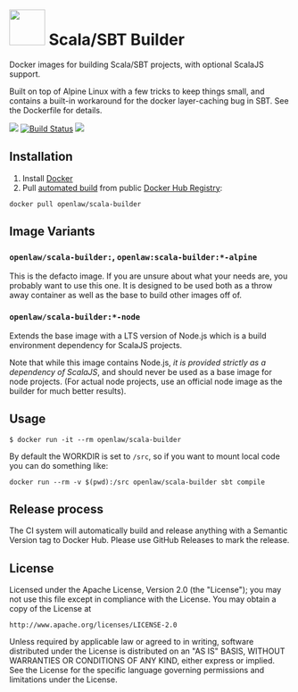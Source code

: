 <h1>
    <img src="docs/pizza-scala-128.png" width=64>
    Scala/SBT Builder
</h1>

Docker images for building Scala/SBT projects, with optional ScalaJS support.

Built on top of Alpine Linux with a few tricks to keep things small, and
contains a built-in workaround for the docker layer-caching bug in SBT. See
the Dockerfile for details.

[![](https://images.microbadger.com/badges/version/openlaw/scala-builder.svg)](https://hub.docker.com/r/openlaw/scala-builder)
[![Build Status](https://travis-ci.com/openlawteam/scala-builder.svg?branch=master)](https://travis-ci.com/openlawteam/scala-builder)
![](https://img.shields.io/badge/pizza%20dog-approved-brightgreen.svg)


## Installation

1. Install [Docker](https://www.docker.com)
2. Pull [automated build](https://hub.docker.com/r/openlaw/scala-builder/) from
public [Docker Hub Registry](https://registry.hub.docker.com):
```
docker pull openlaw/scala-builder
```

## Image Variants

### `openlaw/scala-builder:`, `openlaw:scala-builder:*-alpine`

This is the defacto image. If you are unsure about what your needs are, you
probably want to use this one. It is designed to be used both as a throw away
container as well as the base to build other images off of.

### `openlaw/scala-builder:*-node`

Extends the base image with a LTS version of Node.js which is a build
environment dependency for ScalaJS projects.

Note that while this image contains Node.js, *it is provided strictly as a
dependency of ScalaJS*, and should never be used as a base image for node
projects. (For actual node projects, use an official node image as the builder
for much better results).

## Usage

```
$ docker run -it --rm openlaw/scala-builder
```

By default the WORKDIR is set to `/src`, so if you want to mount local code you
can do something like:

    docker run --rm -v $(pwd):/src openlaw/scala-builder sbt compile

## Release process

The CI system will automatically build and release anything with a Semantic
Version tag to Docker Hub. Please use GitHub Releases to mark the release.

## License

Licensed under the Apache License, Version 2.0 (the "License");
you may not use this file except in compliance with the License.
You may obtain a copy of the License at

    http://www.apache.org/licenses/LICENSE-2.0

Unless required by applicable law or agreed to in writing, software
distributed under the License is distributed on an "AS IS" BASIS,
WITHOUT WARRANTIES OR CONDITIONS OF ANY KIND, either express or implied.
See the License for the specific language governing permissions and
limitations under the License.
